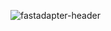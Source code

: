 ![fastadapter-header](https://iqqcode-blog.oss-cn-beijing.aliyuncs.com/img-2021-later/202203121637171.png)

